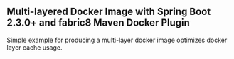 Multi-layered Docker Image with Spring Boot 2.3.0+ and fabric8 Maven Docker Plugin
----

Simple example for producing a multi-layer docker image optimizes docker layer cache usage.